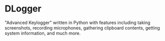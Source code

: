 # DLogger

"Advanced Keylogger" written in Python with features including taking screenshots, recording microphones, gathering clipboard contents, getting system information, and much more.
